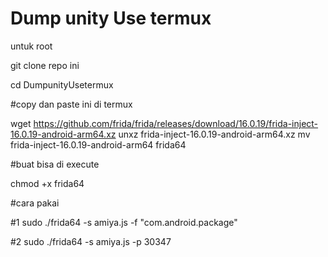 # Dump unity Use termux 

untuk root 

git clone repo ini 

cd DumpunityUsetermux 


#copy dan paste ini di termux 

wget https://github.com/frida/frida/releases/download/16.0.19/frida-inject-16.0.19-android-arm64.xz
unxz frida-inject-16.0.19-android-arm64.xz
mv frida-inject-16.0.19-android-arm64 frida64


#buat bisa di execute 

chmod +x frida64



#cara pakai 

#1 
sudo ./frida64 -s amiya.js -f "com.android.package" 



#2 
sudo ./frida64 -s amiya.js -p 30347



















